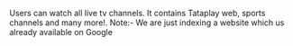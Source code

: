 Users can watch all live tv channels. 
It contains Tataplay web, sports channels and many more!.
Note:- We are just indexing a website which us already available on Google
